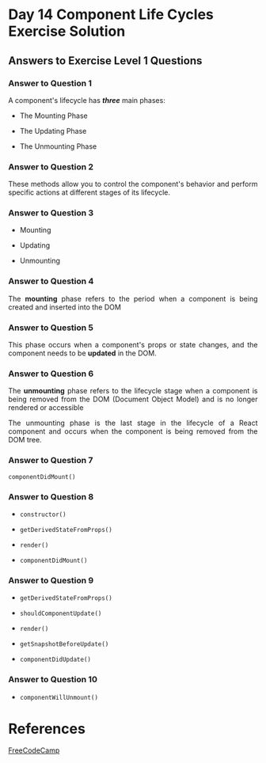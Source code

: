 # Day 14 Component Life Cycles Exercise Solution
## Answers to Exercise Level 1 Questions
### Answer to Question 1
<p align="justify">A component's lifecycle has <b><i>three</i></b> main phases:<br></p>

- The Mounting Phase

- The Updating Phase
- The Unmounting Phase

### Answer to Question 2
<p align="justify">These methods allow you to control the component's behavior and perform specific actions at different stages of its lifecycle.</p>

### Answer to Question 3
- Mounting

- Updating
- Unmounting

### Answer to Question 4
<p align="justify">The <b>mounting</b> phase refers to the period when a component is being created and inserted into the DOM</p>

### Answer to Question 5
<p align="justify">This phase occurs when a component's props or state changes, and the component needs to be <b>updated</b> in the DOM.</p>

### Answer to Question 6
<p align="justify">The <b>unmounting</b> phase refers to the lifecycle stage when a component is being removed from the DOM (Document Object Model) and is no longer rendered or accessible</p>

<p align="justify">The unmounting phase is the last stage in the lifecycle of a React component and occurs when the component is being removed from the DOM tree. </p>

### Answer to Question 7
`componentDidMount()`

### Answer to Question 8
- `constructor()`

- `getDerivedStateFromProps()`
- `render()`
- `componentDidMount()`
  
### Answer to Question 9
- `getDerivedStateFromProps()`

- `shouldComponentUpdate()`
- `render()`
- `getSnapshotBeforeUpdate()`
- `componentDidUpdate()`

### Answer to Question 10
- `componentWillUnmount()`

# References
[FreeCodeCamp](https://www.freecodecamp.org/news/react-component-lifecycle-methods)
